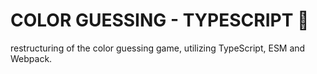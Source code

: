 # COLOR GUESSING - TYPESCRIPT :art:
restructuring of the color guessing game, utilizing TypeScript, ESM and Webpack.